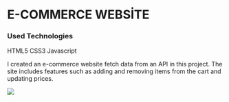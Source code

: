 <h1>E-COMMERCE WEBSİTE</h1>
<h3>Used Technologies</h3>
<p>HTML5 CSS3 Javascript</p>
<p>I created an e-commerce website fetch data from an API in this project. The site includes features such as adding and removing items from the cart and updating prices.</p>
<img src="/images/e-commerce.gif">
